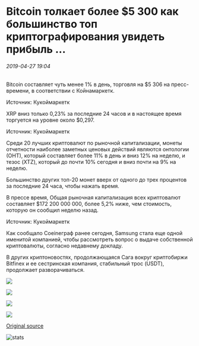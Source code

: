 # Bitcoin толкает более $5 300 как большинство топ криптографирования увидеть прибыль ...

###### 2019-04-27 19:04

Bitcoin составляет чуть менее 1% в день, торговля на $5 306 на пресс-времени, в соответствии с Койнамаркетк.

Источник: Кукоймаркетк

XRP вниз только 0,23% за последние 24 часов и в настоящее время торгуется на уровне около $0,297.

Источник: Кукоймаркетк

Среди 20 лучших криптовалют по рыночной капитализации, монеты отчетности наиболее заметных ценовых действий являются онтологии (ОНТ), который составляет более 11% в день и вниз 12% на неделю, и тезос (XTZ), который до почти 10% сегодня и вниз почти на 9% на неделю.

Большинство других топ-20 монет вверх от одного до трех процентов за последние 24 часа, чтобы нажать время.

В прессе время, Общая рыночная капитализация всех криптовалют составляет $172 200 000 000, более 5,2% ниже, чем стоимость, которую он сообщил неделю назад.

Источник: Кукоймаркетк

Как сообщало Coeineграф ранее сегодня, Samsung стала еще одной именитой компанией, чтобы рассмотреть вопрос о выдаче собственной криптовалюты, согласно недавнему докладу.

В других криптоновостях, продолжающаяся Сага вокруг криптобиржи Bitfinex и ее сестринская компания, стабильный трос (USDT), продолжает разворачиваться.

![](https://s3.cointelegraph.com/storage/uploads/view/c97d2bb2431ac910766c16ae6147686a.png)

![](https://s3.cointelegraph.com/storage/uploads/view/ddabc1426ecc8c409fa3370e9238ce1c.png)

![](https://s3.cointelegraph.com/storage/uploads/view/406e10eeb6b408ecda1b61b9db7fdd2c.png)

![](https://s3.cointelegraph.com/storage/uploads/view/1d5fc5eab510bc94ea2d956c4023ff5f.png)

[Original source](https://cointelegraph.com/news/bitcoin-pushes-over-5-300-as-most-top-cryptos-see-gains)

![stats](https://c.statcounter.com/11760860/0/a89fa40b/1/ "stats")